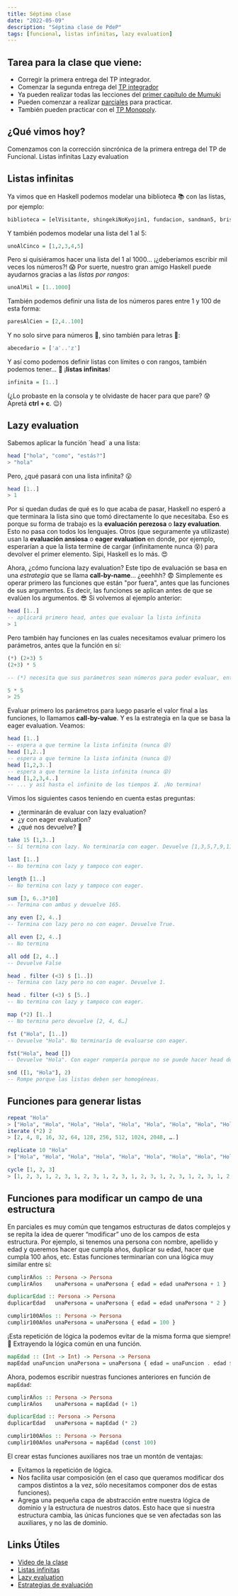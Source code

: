 ```yaml
---
title: Séptima clase
date: "2022-05-09"
description: "Séptima clase de PdeP"
tags: [funcional, listas infinitas, lazy evaluation]
---
```


## Tarea para la clase que viene:
*  Corregir la primera entrega del TP integrador.
* Comenzar la segunda entrega del [TP integrador](https://docs.google.com/document/d/1WNRiyiO3zMzyiKeecL7zSRBtQVIC2Aw3snsvoZ_bf_M/edit?usp=sharing)
* Ya pueden realizar todas las lecciones del [primer capítulo de Mumuki](https://mumuki.io/pdep-utn/chapters/435-programacion-funcional)
* Pueden comenzar a realizar [parciales](https://www.pdep.com.ar/material/parciales) para practicar.
* También pueden practicar con el [TP Monopoly](https://docs.google.com/document/d/1KazDAzeUB7lYIbuob36d8SS4DGV3_eK93MODm0fWMJY/edit?usp=sharing).


## ¿Qué vimos hoy? 
Comenzamos con la corrección sincrónica de la primera entrega del TP de Funcional.
Listas infinitas
Lazy evaluation

## Listas infinitas

Ya vimos que en Haskell podemos modelar una biblioteca 📚 con las listas, por ejemplo: 


```haskell
biblioteca = [elVisitante, shingekiNoKyojin1, fundacion, sandman5, brisignr, legado]
```

Y también podemos modelar una lista del 1 al 5:

```haskell
unoAlCinco = [1,2,3,4,5]
```

Pero si quisiéramos hacer una lista del 1 al 1000... ¡¿deberíamos escribir mil veces los números?! 😱 Por suerte, nuestro gran amigo Haskell puede ayudarnos gracias a las _listas por rangos_:

```haskell
unoAlMil = [1..1000]
```

También podemos definir una lista de los números pares entre 1 y 100 de esta forma:

```haskell
paresAlCien = [2,4..100]
```

Y no solo sirve para números 🔢, sino también para letras 🔡: 

```haskell
abecedario = ['a'..'z']
```

Y así como podemos definir listas con límites o con rangos, también podemos tener… 🥁 ¡**listas infinitas**!

```haskell
infinita = [1..]
```

(¿Lo probaste en la consola y te olvidaste de hacer para que pare? 😰 Apretá **ctrl + c**. 😉)

## Lazy evaluation

Sabemos aplicar la función ´head´ a una lista:


```haskell
head ["hola", "como", "estás?"]
> "hola"
```

Pero, ¿qué pasará con una lista infinita? 😮 

```haskell
head [1..]
> 1
```

Por si quedan dudas de qué es lo que acaba de pasar, Haskell no esperó a que terminara la lista sino que tomó directamente lo que necesitaba. Eso es porque su forma de trabajo es la **evaluación perezosa** o **lazy evaluation**. Esto no pasa con todos los lenguajes. Otros (que seguramente ya utilizaste) usan la **evaluación ansiosa** o **eager evaluation** en donde, por ejemplo, esperarían a que la lista termine de cargar (infinitamente nunca 😵) para devolver el primer elemento.
Sipi, Haskell es lo más. 😍

Ahora, ¿cómo funciona lazy evaluation?
Este tipo de evaluación se basa en una _estrategia_ que se llama **call-by-name**... ¿eeehhh? 😨
Simplemente es operar primero las funciones que están "por fuera", antes que las funciones de sus argumentos. Es decir, las funciones se aplican antes de que se evalúen los argumentos. 😎
Si volvemos al ejemplo anterior:

```haskell
head [1..]
-- aplicará primero head, antes que evaluar la lista infinita
> 1
```

Pero también hay funciones en las cuales necesitamos evaluar primero los parámetros, antes que la función en sí:

```haskell
(*) (2+3) 5
(2+3) * 5 

-- (*) necesita que sus parámetros sean números para poder evaluar, entonces se evalúa primero (2+3).

5 * 5
> 25
```

Evaluar primero los parámetros para luego pasarle el valor final a las funciones, lo llamamos **call-by-value**. Y es la estrategia en la que se basa la eager evaluation. Veamos:

```haskell
head [1..]
-- espera a que termine la lista infinita (nunca 😝)
head [1,2..]
-- espera a que termine la lista infinita (nunca 😝)
head [1,2,3..]
-- espera a que termine la lista infinita (nunca 😝)
head [1,2,3,4..]
-- ... y así hasta el infinito de los tiempos ⏳. ¡No termina!
```

Vimos los siguientes casos teniendo en cuenta estas preguntas:

- ¿terminarán de evaluar con lazy evaluation? 
- ¿y con eager evaluation? 
- ¿qué nos devuelve? 🤔

```haskell
take 15 [1,3..]
-- Sí termina con lazy. No terminaría con eager. Devuelve [1,3,5,7,9,11,13,15,17,19,21,23,25,27,29]

last [1..]
-- No termina con lazy y tampoco con eager.

length [1..]
-- No termina con lazy y tampoco con eager.

sum [3, 6..3*10]
-- Termina con ambas y devuelve 165.

any even [2, 4..]
-- Termina con lazy pero no con eager. Devuelve True.

all even [2, 4..]
-- No termina

all odd [2, 4..]
-- Devuelve False

head . filter (<3) $ [1..])
-- Termina con lazy pero no con eager. Devuelve 1.

head . filter (<3) $ [5..]
-- No termina con lazy y tampoco con eager.

map (*2) [1..]
-- No termina pero devuelve [2, 4, 6…]

fst ("Hola", [1..])
-- Devuelve "Hola". No terminaría de evaluarse con eager.

fst("Hola", head [])
-- Devuelve "Hola". Con eager rompería porque no se puede hacer head de la lista infinita.

snd ([1, "Hola"], 2)
-- Rompe porque las listas deben ser homogéneas.
```

## Funciones para generar listas

```haskell
repeat "Hola"
> ["Hola", "Hola", "Hola", "Hola", "Hola", "Hola", "Hola", "Hola", "Hola", "Hola", "Hola", "Hola", "Hola", "Hola", "Hola", "Hola", "Hola", "Hola", .....]
iterate (*2) 2
> [2, 4, 8, 16, 32, 64, 128, 256, 512, 1024, 2048, ….]

replicate 10 "Hola"
> ["Hola", "Hola", "Hola", "Hola", "Hola", "Hola", "Hola", "Hola", "Hola", "Hola"]

cycle [1, 2, 3]
> [1, 2, 3, 1, 2, 3, 1, 2, 3, 1, 2, 3, 1, 2, 3, 1, 2, 3, 1, 2, 3, 1, 2, 3, 1, 2, 3, 1, 2, 3, 1, 2, 3, 1, 2, 3, 1, 2, 3, 1, 2, 3, 1, 2, 3, 1, 2, 3, 1, 2, 3, 1, 2, 3, 1, 2, 3, 1, 2, 3, ….]
```

## Funciones para modificar un campo de una estructura

En parciales es muy común que tengamos estructuras de datos complejos y se repita la idea de querer “modificar” uno de los campos de esta estructura. Por ejemplo, si tenemos una persona con nombre, apellido y edad y queremos hacer que cumpla años, duplicar su edad, hacer que cumpla 100 años, etc. Estas funciones terminarían con una lógica muy similar entre sí:

```haskell
cumplirAños :: Persona -> Persona
cumplirAños    unaPersona = unaPersona { edad = edad unaPersona + 1 }

duplicarEdad :: Persona -> Persona
duplicarEdad   unaPersona = unaPersona { edad = edad unaPersona * 2 }

cumplir100Años :: Persona -> Persona
cumplir100Años unaPersona = unaPersona { edad = 100 }
```

¡Esta repetición de lógica la podemos evitar de la misma forma que siempre! 🙌 Extrayendo la lógica común en una función. 

```haskell
mapEdad :: (Int -> Int) -> Persona -> Persona
mapEdad unaFuncion unaPersona = unaPersona { edad = unaFuncion . edad $ unaPersona }
```

Ahora, podemos escribir nuestras funciones anteriores en función de `mapEdad`:

```haskell
cumplirAños :: Persona -> Persona
cumplirAños    unaPersona = mapEdad (+ 1)

duplicarEdad :: Persona -> Persona
duplicarEdad   unaPersona = mapEdad (* 2)

cumplir100Años :: Persona -> Persona
cumplir100Años unaPersona = mapEdad (const 100)
```

El crear estas funciones auxiliares nos trae un montón de ventajas:
- Evitamos la repetición de lógica.
- Nos facilita usar composición (en el caso que queramos modificar dos campos distintos a la vez, sólo necesitamos componer dos de estas funciones).
- Agrega una pequeña capa de abstracción entre nuestra lógica de dominio y la estructura de nuestros datos. Esto hace que si nuestra estructura cambia, las únicas funciones que se ven afectadas son las auxiliares, y no las de dominio.

## Links Útiles

- [Video de la clase](https://drive.google.com/file/d/16vMdK3pE65NhGreuVdu0NBNGpRqxzBw6/view?usp=sharing)
- [Listas infinitas](http://wiki.uqbar.org/wiki/articles/estrategias-de-evaluacion.html#tocAnchor-1-7-4)
- [Lazy evaluation](http://wiki.uqbar.org/wiki/articles/estrategias-de-evaluacion.html#tocAnchor-1-7)
- [Estrategias de evaluación](http://wiki.uqbar.org/wiki/articles/estrategias-de-evaluacion.html)


